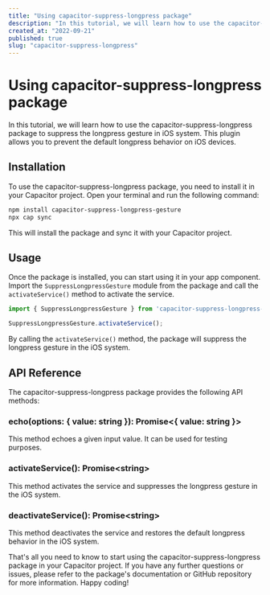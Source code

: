 ```yaml
---
title: "Using capacitor-suppress-longpress package"
description: "In this tutorial, we will learn how to use the capacitor-suppress-longpress package to suppress the longpress gesture in iOS system."
created_at: "2022-09-21"
published: true
slug: "capacitor-suppress-longpress"
---
```


# Using capacitor-suppress-longpress package

In this tutorial, we will learn how to use the capacitor-suppress-longpress package to suppress the longpress gesture in iOS system. This plugin allows you to prevent the default longpress behavior on iOS devices.

## Installation

To use the capacitor-suppress-longpress package, you need to install it in your Capacitor project. Open your terminal and run the following command:

```bash
npm install capacitor-suppress-longpress-gesture
npx cap sync
```

This will install the package and sync it with your Capacitor project.

## Usage

Once the package is installed, you can start using it in your app component. Import the `SuppressLongpressGesture` module from the package and call the `activateService()` method to activate the service.

```javascript
import { SuppressLongpressGesture } from 'capacitor-suppress-longpress-gesture';

SuppressLongpressGesture.activateService();
```

By calling the `activateService()` method, the package will suppress the longpress gesture in the iOS system.

## API Reference

The capacitor-suppress-longpress package provides the following API methods:

### echo(options: { value: string }): Promise<{ value: string }>

This method echoes a given input value. It can be used for testing purposes.

### activateService(): Promise\<string>

This method activates the service and suppresses the longpress gesture in the iOS system.

### deactivateService(): Promise\<string>

This method deactivates the service and restores the default longpress behavior in the iOS system.


That's all you need to know to start using the capacitor-suppress-longpress package in your Capacitor project. If you have any further questions or issues, please refer to the package's documentation or GitHub repository for more information. Happy coding!